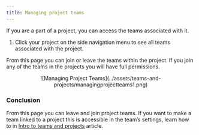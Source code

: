 ```yaml
---
title: Managing project teams
---
```


If you are a part of a project, you can access the teams associated with it. 

1)	Click your project on the side navigation menu to see all teams associated with the project.

From this page you can join or leave the teams within the project. If you join any of the teams in the projects you will have full permissions.

<center>
![Managing Project Teams](../assets/teams-and-projects/managingprojectteams1.png)
</center>  

### Conclusion

From this page you can leave and join project teams. If you want to make a team linked to a project this is accessible in the team’s settings, learn how to in [Intro to teams and projects](https://support.builtview.com/teams-and-projects/1intro/) article.
